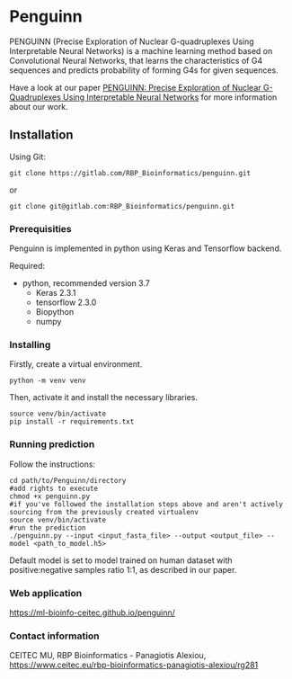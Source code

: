 # Penguinn

PENGUINN (Precise Exploration of Nuclear G-quadruplexes Using Interpretable Neural Networks) is a machine learning method based on Convolutional Neural Networks, that learns the characteristics of G4 sequences and predicts probability of forming G4s for given sequences.

Have a look at our paper [PENGUINN: Precise Exploration of Nuclear G-Quadruplexes Using Interpretable Neural Networks](https://www.frontiersin.org/articles/10.3389/fgene.2020.568546/full) for more information about our work.

## Installation

Using Git:

```
git clone https://gitlab.com/RBP_Bioinformatics/penguinn.git
```
or

```
git clone git@gitlab.com:RBP_Bioinformatics/penguinn.git
```

### Prerequisities

Penguinn is implemented in python using Keras and Tensorflow backend.

Required:

* python, recommended version 3.7
    * Keras 2.3.1
    * tensorflow 2.3.0
    * Biopython
    * numpy

### Installing
Firstly, create a virtual environment.
```
python -m venv venv
```
Then, activate it and install the necessary libraries.
```
source venv/bin/activate
pip install -r requirements.txt
```

### Running prediction

Follow the instructions:

```
cd path/to/Penguinn/directory
#add rights to execute
chmod +x penguinn.py
#if you've followed the installation steps above and aren't actively sourcing from the previously created virtualenv
source venv/bin/activate
#run the prediction
./penguinn.py --input <input_fasta_file> --output <output_file> --model <path_to_model.h5>
```

Default model is set to model trained on human dataset with positive:negative samples ratio 1:1, as described in our paper.

### Web application

https://ml-bioinfo-ceitec.github.io/penguinn/

### Contact information

CEITEC MU, RBP Bioinformatics - Panagiotis Alexiou, https://www.ceitec.eu/rbp-bioinformatics-panagiotis-alexiou/rg281
